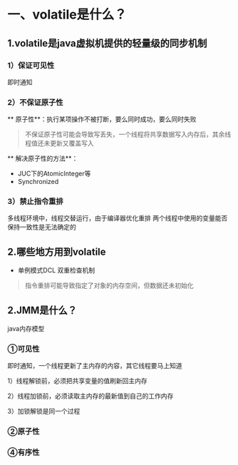 
# 一、volatile是什么？

## 1.volatile是java虚拟机提供的轻量级的同步机制
### 1）保证可见性
即时通知

### 2）不保证原子性
** 原子性**：执行某项操作不被打断，要么同时成功，要么同时失败

> 不保证原子性可能会导致写丢失，一个线程将共享数据写入内存后，其余线程值还未更新又覆盖写入

** 解决原子性的方法**：
+ JUC下的AtomicInteger等
+ Synchronized

### 3）禁止指令重排
多线程环境中，线程交替运行，由于编译器优化重排
两个线程中使用的变量能否保持一致性是无法确定的

## 2.哪些地方用到volatile
+ 单例模式DCL 双重检查机制
> 指令重排可能导致指定了对象的内存空间，但数据还未初始化


## 2.JMM是什么？
java内存模型

### ①可见性
即时通知，一个线程更新了主内存的内容，其它线程要马上知道

1）线程解锁前，必须把共享变量的值刷新回主内存

2）线程加锁前，必须读取主内存的最新值到自己的工作内存

3）加锁解锁是同一个过程

### ②原子性


### ④有序性
